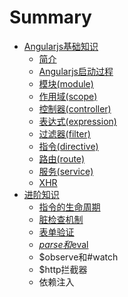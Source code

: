 # Summary

* [Angularjs基础知识](angularjs_part1.md)
   * [简介](angularjs_part1_intro.md)
   * [Angularjs启动过程](angularjs_part1_start.md)
   * [模块(module)](angularjs_part1_module.md)
   * [作用域(scope)](angularjs_part1_scope.md)
   * [控制器(controller)](angularjs_part1_controller.md)
   * [表达式(expression)](angularjs_part1_expression.md)
   * [过滤器(filter)](angularjs_part1_filter.md)
   * [指令(directive)](angularjs_part1_directive.md)
   * [路由(route)](angularjs_part1_route.md)
   * [服务(service)](angularjs_part1_service.md)
   * [XHR](angularjs_part1_xhr.md)
* [进阶知识](README.md)
   * [指令的生命周期](angularjs_part2_directive_lifecycle.md)
   * [脏检查机制](angularjs_part1_dirty_check.md)
   * [表单验证](angularjs_part1_form_validation.md)
   * [$parse和$eval](angularjs_part2_parse_eval.md)
   * $observe和#watch
   * $http拦截器
   * 依赖注入

